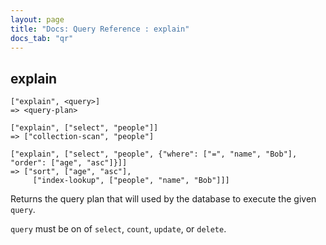 ```yaml
---
layout: page
title: "Docs: Query Reference : explain"
docs_tab: "qr"
---
```


explain
-------

    ["explain", <query>]
    => <query-plan>
    
    ["explain", ["select", "people"]]
    => ["collection-scan", "people"]
    
    ["explain", ["select", "people", {"where": ["=", "name", "Bob"], "order": ["age", "asc"]}]]
    => ["sort", ["age", "asc"],
         ["index-lookup", ["people", "name", "Bob"]]]

Returns the query plan that will used by the database to execute the given `query`.

`query` must be on of `select`, `count`, `update`, or `delete`.

